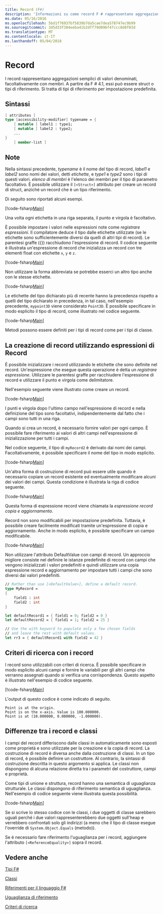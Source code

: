 ```yaml
---
title: Record (F#)
description: 'Informazioni su come record F # rappresentano aggregazioni semplici di valori denominati, facoltativamente con membri.'
ms.date: 05/16/2016
ms.openlocfilehash: 5bd1f76937bf5839b7da5cae7dea578747ec9b99
ms.sourcegitcommit: 3d5d33f384eeba41b2dff79d096f47ccc8d8f03d
ms.translationtype: MT
ms.contentlocale: it-IT
ms.lasthandoff: 05/04/2018
---
```

# <a name="records"></a>Record

I record rappresentano aggregazioni semplici di valori denominati, facoltativamente con membri.  A partire da F # 4.1, essi può essere struct o tipi di riferimento.  Si tratta di tipi di riferimento per impostazione predefinita.

## <a name="syntax"></a>Sintassi

```fsharp
[ attributes ]
type [accessibility-modifier] typename = {
    [ mutable ] label1 : type1;
    [ mutable ] label2 : type2;
    ...
}
    [ member-list ]
```

## <a name="remarks"></a>Note
Nella sintassi precedente, *typename* è il nome del tipo di record, *label1* e *label2* sono nomi dei valori, detti *etichette*, e *type1* e *type2* sono i tipi di questi valori. *elenco di membri* è l'elenco dei membri per il tipo di parametro facoltativo.  È possibile utilizzare il `[<Struct>]` attributo per creare un record di struct, anziché un record che è un tipo riferimento.

Di seguito sono riportati alcuni esempi.

[!code-fsharp[Main](../../../samples/snippets/fsharp/lang-ref-1/snippet1901.fs)]

Una volta ogni etichetta in una riga separata, il punto e virgola è facoltativo.

È possibile impostare i valori nelle espressioni note come *registrare espressioni*. Il compilatore deduce il tipo dalle etichette utilizzate (se le etichette sono sufficientemente diversi da quelli di altri tipi di record). Le parentesi graffe ({}) racchiudono l'espressione di record. Il codice seguente è illustrata un'espressione di record che inizializza un record con tre elementi float con etichette `x`, `y` e `z`.

[!code-fsharp[Main](../../../samples/snippets/fsharp/lang-ref-1/snippet1907.fs)]

Non utilizzare la forma abbreviata se potrebbe esserci un altro tipo anche con le stesse etichette.

[!code-fsharp[Main](../../../samples/snippets/fsharp/lang-ref-1/snippet1903.fs)]

Le etichette del tipo dichiarato più di recente hanno la precedenza rispetto a quelli del tipo dichiarato in precedenza, in tal caso, nell'esempio precedente, `mypoint3D` viene considerato `Point3D`. È possibile specificare in modo esplicito il tipo di record, come illustrato nel codice seguente.

[!code-fsharp[Main](../../../samples/snippets/fsharp/lang-ref-1/snippet1908.fs)]

Metodi possono essere definiti per i tipi di record come per i tipi di classe.

## <a name="creating-records-by-using-record-expressions"></a>La creazione di record utilizzando espressioni di Record
È possibile inizializzare i record utilizzando le etichette che sono definite nel record. Un'espressione che esegue questa operazione è detta un *registrare espressione*. Utilizzare le parentesi graffe per racchiudere l'espressione di record e utilizzare il punto e virgola come delimitatore.

Nell'esempio seguente viene illustrato come creare un record.

[!code-fsharp[Main](../../../samples/snippets/fsharp/lang-ref-1/snippet1904.fs)]

I punti e virgola dopo l'ultimo campo nell'espressione di record e nella definizione del tipo sono facoltativi, indipendentemente dal fatto che i campi sono tutti in una riga.

Quando si crea un record, è necessario fornire valori per ogni campo. È possibile fare riferimento ai valori di altri campi nell'espressione di inizializzazione per tutti i campi.

Nel codice seguente, il tipo di `myRecord2` è derivato dai nomi dei campi. Facoltativamente, è possibile specificare il nome del tipo in modo esplicito.

[!code-fsharp[Main](../../../samples/snippets/fsharp/lang-ref-1/snippet1905.fs)]

Un'altra forma di costruzione di record può essere utile quando è necessario copiare un record esistente ed eventualmente modificare alcuni dei valori dei campi. Questa condizione è illustrata la riga di codice seguente.

[!code-fsharp[Main](../../../samples/snippets/fsharp/lang-ref-1/snippet1906.fs)]

Questa forma di espressione record viene chiamata la *espressione record copia e aggiornamento*.

Record non sono modificabili per impostazione predefinita. Tuttavia, è possibile creare facilmente modificati tramite un'espressione di copia e aggiornamento. Anche in modo esplicito, è possibile specificare un campo modificabile.

[!code-fsharp[Main](../../../samples/snippets/fsharp/lang-ref-1/snippet1909.fs)]

Non utilizzare l'attributo DefaultValue con campi di record. Un approccio migliore consiste nel definire le istanze predefinite di record con campi che vengono inizializzati i valori predefiniti e quindi utilizzare una copia espressione record e aggiornamento per impostare tutti i campi che sono diversi dai valori predefiniti.

```fsharp
// Rather than use [<DefaultValue>], define a default record.
type MyRecord =
{
    field1 : int
    field2 : int
}

let defaultRecord1 = { field1 = 0; field2 = 0 }
let defaultRecord2 = { field1 = 1; field2 = 25 }

// Use the with keyword to populate only a few chosen fields
// and leave the rest with default values.
let rr3 = { defaultRecord1 with field2 = 42 }
```

## <a name="pattern-matching-with-records"></a>Criteri di ricerca con i record
I record sono utilizzabili con criteri di ricerca. È possibile specificare in modo esplicito alcuni campi e fornire le variabili per gli altri campi che verranno assegnati quando si verifica una corrispondenza. Questo aspetto è illustrato nell'esempio di codice seguente.

[!code-fsharp[Main](../../../samples/snippets/fsharp/lang-ref-1/snippet1910.fs)]

L'output di questo codice è come indicato di seguito.

```
Point is at the origin.
Point is on the x-axis. Value is 100.000000.
Point is at (10.000000, 0.000000, -1.000000).
```

## <a name="differences-between-records-and-classes"></a>Differenze tra i record e classi
I campi del record differiscono dalle classi in automaticamente sono esposti come proprietà e sono utilizzate per la creazione e la copia di record. La costruzione di record è diversa anche dalla costruzione di classi. In un tipo di record, è possibile definire un costruttore. Al contrario, la sintassi di costruzione descritta in questo argomento si applica. Le classi non dispongono di alcuna relazione diretta tra i parametri del costruttore, campi e proprietà.

Come tipi di unione e struttura, record hanno una semantica di uguaglianza strutturale. Le classi dispongono di riferimento semantica di uguaglianza. Nell'esempio di codice seguente viene illustrata questa possibilità.

[!code-fsharp[Main](../../../samples/snippets/fsharp/lang-ref-1/snippet1911.fs)]

Se si scrive lo stesso codice con le classi, i due oggetti di classe sarebbero uguali perché i due valori rappresenterebbero due oggetti sull'heap e verrebbero confrontati solo gli indirizzi (a meno che il tipo di classe esegue l'override di `System.Object.Equals` (metodo)).

Se è necessario fare riferimento l'uguaglianza per i record, aggiungere l'attributo `[<ReferenceEquality>]` sopra il record.

## <a name="see-also"></a>Vedere anche
[Tipi F#](fsharp-types.md)

[Classi](classes.md)

[Riferimenti per il linguaggio F#](index.md)

[Uguaglianza di riferimento](https://msdn.microsoft.com/visualfsharpdocs/conceptual/core.referenceequalityattribute-class-%5bfsharp%5d)

[Criteri di ricerca](pattern-matching.md)
